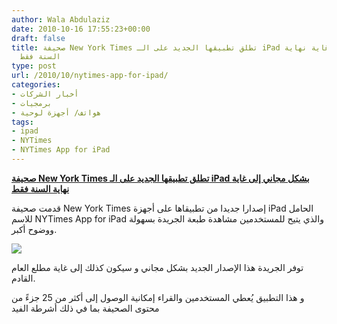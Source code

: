 ```yaml
---
author: Wala Abdulaziz
date: 2010-10-16 17:55:23+00:00
draft: false
title: صحيفة New York Times تطلق تطبيقها الجديد على الـ iPad بشكل مجاني إلى غاية نهاية
  السنة فقط
type: post
url: /2010/10/nytimes-app-for-ipad/
categories:
- أخبار الشركات
- برمجيات
- هواتف/ أجهزة لوحية
tags:
- ipad
- NYTimes
- NYTimes App for iPad
---
```


**[صحيفة New York Times تطلق تطبيقها الجديد على الـ iPad بشكل مجاني إلى غاية نهاية السنة فقط](https://www.it-scoop.com/2010/10/nytimes-app-for-ipad)**




قدمت صحيفة New York Times إصدارا جديدا من تطبيقاها على أجهزة iPad الحامل للاسم NYTimes App for iPad والذي يتيح للمستخدمين مشاهدة طبعة الجريدة بسهولة ووضوح أكبر.




[![](http://www.nytimes.com/services/mobile/images/landing-ipad-20101015.png )
](https://www.it-scoop.com/2010/10/nytimes-app-for-ipad)


توفر الجريدة هذا الإصدار الجديد بشكل مجاني و سيكون كذلك إلى غاية مطلع العام القادم.

و هذا التطبيق يُعطي المستخدمين والقراء إمكانية الوصول إلى أكثر من 25 جزءً من محتوى الصحيفة بما في ذلك أشرطة الفيد
